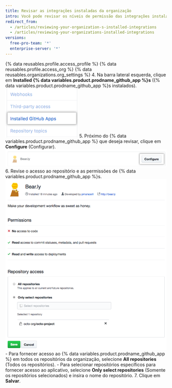 ```yaml
---
title: Revisar as integrações instaladas da organização
intro: Você pode revisar os níveis de permissão das integrações instaladas da organização e configurar o acesso de cada integração aos repositórios da organização.
redirect_from:
  - /articles/reviewing-your-organization-s-installed-integrations
  - /articles/reviewing-your-organizations-installed-integrations
versions:
  free-pro-team: '*'
  enterprise-server: '*'
---
```


{% data reusables.profile.access_profile %}
{% data reusables.profile.access_org %}
{% data reusables.organizations.org_settings %}
4. Na barra lateral esquerda, clique em **Installed {% data variables.product.prodname_github_app %}s** ({% data variables.product.prodname_github_app %}s instalados). ![Guia Installed {% data variables.product.prodname_github_app %}s ({% data variables.product.prodname_github_app %}s instalados) na barra lateral de configurações da organização](/assets/images/help/organizations/org-settings-installed-github-apps.png)
5. Próximo do {% data variables.product.prodname_github_app %} que deseja revisar, clique em **Configure** (Configurar). ![Botão Configure (Configurar)](/assets/images/help/organizations/configure-installed-integration-button.png)
6. Revise o acesso ao repositório e as permissões de {% data variables.product.prodname_github_app %}s. ![Opção para fornecer ao {% data variables.product.prodname_github_app %} acesso a todos os repositórios ou a repositórios específicos](/assets/images/help/organizations/toggle-integration-repo-access.png)
    - Para fornecer acesso ao {% data variables.product.prodname_github_app %} em todos os repositórios da organização, selecione **All repositories** (Todos os repositórios).
    - Para selecionar repositórios específicos para fornecer acesso ao aplicativo, selecione **Only select repositories** (Somente os repositórios selecionados) e insira o nome do repositório.
7. Clique em **Salvar**.
